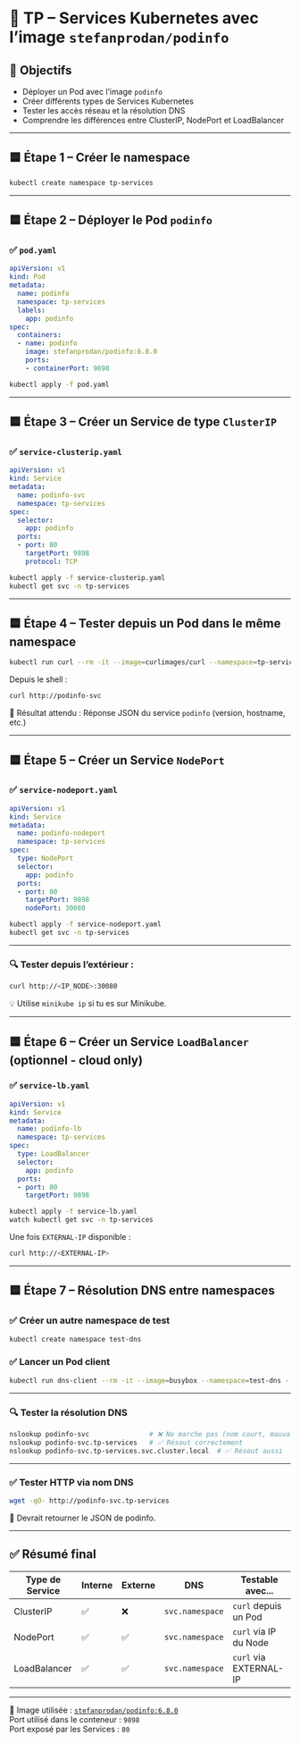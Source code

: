 # 🧪 TP – Services Kubernetes avec l’image `stefanprodan/podinfo`

## 🎯 Objectifs

- Déployer un Pod avec l’image `podinfo`
- Créer différents types de Services Kubernetes
- Tester les accès réseau et la résolution DNS
- Comprendre les différences entre ClusterIP, NodePort et LoadBalancer

---

## 🟦 Étape 1 – Créer le namespace

```bash
kubectl create namespace tp-services
```

---

## 🟦 Étape 2 – Déployer le Pod `podinfo`

### ✅ `pod.yaml`
```yaml
apiVersion: v1
kind: Pod
metadata:
  name: podinfo
  namespace: tp-services
  labels:
    app: podinfo
spec:
  containers:
  - name: podinfo
    image: stefanprodan/podinfo:6.8.0
    ports:
    - containerPort: 9898
```

```bash
kubectl apply -f pod.yaml
```

---

## 🟦 Étape 3 – Créer un Service de type `ClusterIP`

### ✅ `service-clusterip.yaml`
```yaml
apiVersion: v1
kind: Service
metadata:
  name: podinfo-svc
  namespace: tp-services
spec:
  selector:
    app: podinfo
  ports:
  - port: 80
    targetPort: 9898
    protocol: TCP
```

```bash
kubectl apply -f service-clusterip.yaml
kubectl get svc -n tp-services
```

---

## 🟦 Étape 4 – Tester depuis un Pod dans le même namespace

```bash
kubectl run curl --rm -it --image=curlimages/curl --namespace=tp-services -- sh
```

Depuis le shell :
```bash
curl http://podinfo-svc
```

📌 Résultat attendu :
Réponse JSON du service `podinfo` (version, hostname, etc.)

---

## 🟦 Étape 5 – Créer un Service `NodePort`

### ✅ `service-nodeport.yaml`
```yaml
apiVersion: v1
kind: Service
metadata:
  name: podinfo-nodeport
  namespace: tp-services
spec:
  type: NodePort
  selector:
    app: podinfo
  ports:
  - port: 80
    targetPort: 9898
    nodePort: 30080
```

```bash
kubectl apply -f service-nodeport.yaml
kubectl get svc -n tp-services
```

---

### 🔍 Tester depuis l’extérieur :

```bash
curl http://<IP_NODE>:30080
```

💡 Utilise `minikube ip` si tu es sur Minikube.

---

## 🟦 Étape 6 – Créer un Service `LoadBalancer` (optionnel - cloud only)

### ✅ `service-lb.yaml`
```yaml
apiVersion: v1
kind: Service
metadata:
  name: podinfo-lb
  namespace: tp-services
spec:
  type: LoadBalancer
  selector:
    app: podinfo
  ports:
  - port: 80
    targetPort: 9898
```

```bash
kubectl apply -f service-lb.yaml
watch kubectl get svc -n tp-services
```

Une fois `EXTERNAL-IP` disponible :
```bash
curl http://<EXTERNAL-IP>
```

---

## 🟦 Étape 7 – Résolution DNS entre namespaces

### ✅ Créer un autre namespace de test

```bash
kubectl create namespace test-dns
```

### ✅ Lancer un Pod client

```bash
kubectl run dns-client --rm -it --image=busybox --namespace=test-dns -- /bin/sh
```

---

### 🔍 Tester la résolution DNS

```bash
nslookup podinfo-svc               # ❌ Ne marche pas (nom court, mauvais namespace)
nslookup podinfo-svc.tp-services   # ✅ Résout correctement
nslookup podinfo-svc.tp-services.svc.cluster.local  # ✅ Résout aussi
```

---

### ✅ Tester HTTP via nom DNS

```bash
wget -qO- http://podinfo-svc.tp-services
```

📌 Devrait retourner le JSON de podinfo.

---

## ✅ Résumé final

| Type de Service | Interne | Externe | DNS                      | Testable avec...           |
|------------------|---------|---------|---------------------------|-----------------------------|
| ClusterIP        | ✅       | ❌       | `svc.namespace`           | `curl` depuis un Pod        |
| NodePort         | ✅       | ✅       | `svc.namespace`           | `curl` via IP du Node       |
| LoadBalancer     | ✅       | ✅       | `svc.namespace`           | `curl` via EXTERNAL-IP      |

---

📌 Image utilisée : [`stefanprodan/podinfo:6.8.0`](https://hub.docker.com/r/stefanprodan/podinfo)  
Port utilisé dans le conteneur : `9898`  
Port exposé par les Services : `80`

